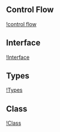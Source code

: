 ## Control Flow
[!control flow](https://www.typescriptlang.org/static/TypeScript%20Control%20Flow%20Analysis-8a549253ad8470850b77c4c5c351d457.png)

## Interface
[!Interface](https://www.typescriptlang.org/static/TypeScript%20Interfaces-34f1ad12132fb463bd1dfe5b85c5b2e6.png)

## Types
[!Types](https://www.typescriptlang.org/static/TypeScript%20Types-ae199d69aeecf7d4a2704a528d0fd3f9.png)

## Class
[!Class](https://www.typescriptlang.org/static/TypeScript%20Classes-83cc6f8e42ba2002d5e2c04221fa78f9.png)
